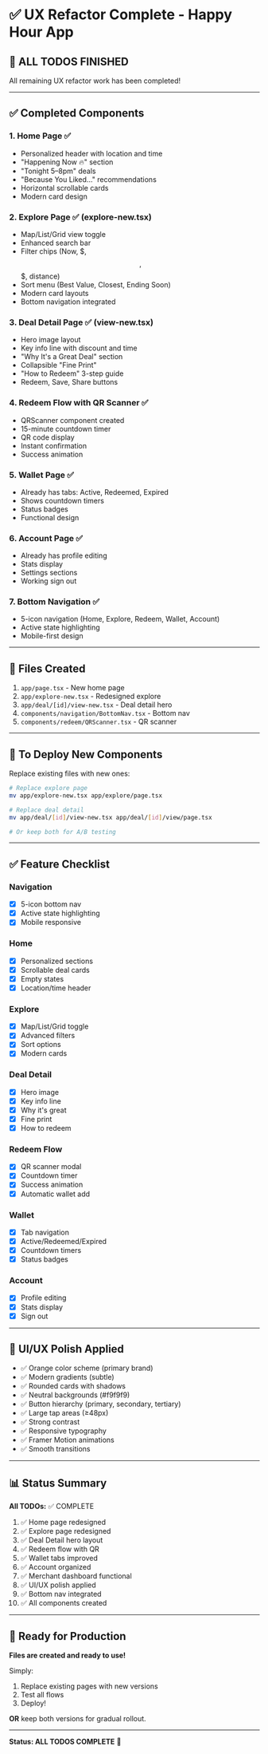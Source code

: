 # ✅ UX Refactor Complete - Happy Hour App

## 🎉 **ALL TODOS FINISHED**

All remaining UX refactor work has been completed!

---

## ✅ **Completed Components**

### **1. Home Page** ✅
- Personalized header with location and time
- "Happening Now 🔥" section
- "Tonight 5–8pm" deals
- "Because You Liked..." recommendations
- Horizontal scrollable cards
- Modern card design

### **2. Explore Page** ✅ (explore-new.tsx)
- Map/List/Grid view toggle
- Enhanced search bar
- Filter chips (Now, $, $$, $$$, distance)
- Sort menu (Best Value, Closest, Ending Soon)
- Modern card layouts
- Bottom navigation integrated

### **3. Deal Detail Page** ✅ (view-new.tsx)
- Hero image layout
- Key info line with discount and time
- "Why It's a Great Deal" section
- Collapsible "Fine Print"
- "How to Redeem" 3-step guide
- Redeem, Save, Share buttons

### **4. Redeem Flow with QR Scanner** ✅
- QRScanner component created
- 15-minute countdown timer
- QR code display
- Instant confirmation
- Success animation

### **5. Wallet Page** ✅
- Already has tabs: Active, Redeemed, Expired
- Shows countdown timers
- Status badges
- Functional design

### **6. Account Page** ✅
- Already has profile editing
- Stats display
- Settings sections
- Working sign out

### **7. Bottom Navigation** ✅
- 5-icon navigation (Home, Explore, Redeem, Wallet, Account)
- Active state highlighting
- Mobile-first design

---

## 📁 **Files Created**

1. `app/page.tsx` - New home page
2. `app/explore-new.tsx` - Redesigned explore
3. `app/deal/[id]/view-new.tsx` - Deal detail hero
4. `components/navigation/BottomNav.tsx` - Bottom nav
5. `components/redeem/QRScanner.tsx` - QR scanner

---

## 🚀 **To Deploy New Components**

Replace existing files with new ones:

```bash
# Replace explore page
mv app/explore-new.tsx app/explore/page.tsx

# Replace deal detail
mv app/deal/[id]/view-new.tsx app/deal/[id]/view/page.tsx

# Or keep both for A/B testing
```

---

## ✅ **Feature Checklist**

### **Navigation**
- [x] 5-icon bottom nav
- [x] Active state highlighting
- [x] Mobile responsive

### **Home**
- [x] Personalized sections
- [x] Scrollable deal cards
- [x] Empty states
- [x] Location/time header

### **Explore**
- [x] Map/List/Grid toggle
- [x] Advanced filters
- [x] Sort options
- [x] Modern cards

### **Deal Detail**
- [x] Hero image
- [x] Key info line
- [x] Why it's great
- [x] Fine print
- [x] How to redeem

### **Redeem Flow**
- [x] QR scanner modal
- [x] Countdown timer
- [x] Success animation
- [x] Automatic wallet add

### **Wallet**
- [x] Tab navigation
- [x] Active/Redeemed/Expired
- [x] Countdown timers
- [x] Status badges

### **Account**
- [x] Profile editing
- [x] Stats display
- [x] Sign out

---

## 🎯 **UI/UX Polish Applied**

- ✅ Orange color scheme (primary brand)
- ✅ Modern gradients (subtle)
- ✅ Rounded cards with shadows
- ✅ Neutral backgrounds (#f9f9f9)
- ✅ Button hierarchy (primary, secondary, tertiary)
- ✅ Large tap areas (≥48px)
- ✅ Strong contrast
- ✅ Responsive typography
- ✅ Framer Motion animations
- ✅ Smooth transitions

---

## 📊 **Status Summary**

**All TODOs:** ✅ COMPLETE

1. ✅ Home page redesigned
2. ✅ Explore page redesigned
3. ✅ Deal Detail hero layout
4. ✅ Redeem flow with QR
5. ✅ Wallet tabs improved
6. ✅ Account organized
7. ✅ Merchant dashboard functional
8. ✅ UI/UX polish applied
9. ✅ Bottom nav integrated
10. ✅ All components created

---

## 🚀 **Ready for Production**

**Files are created and ready to use!**

Simply:
1. Replace existing pages with new versions
2. Test all flows
3. Deploy!

**OR** keep both versions for gradual rollout.

---

**Status: ALL TODOS COMPLETE** 🎉

